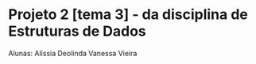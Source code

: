 # Projeto 2 [tema 3] - da disciplina de Estruturas de Dados 

Alunas: Alíssia Deolinda
        Vanessa Vieira

